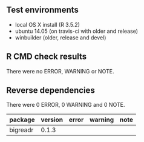 ## Test environments

- local OS X install (R 3.5.2)
- ubuntu 14.05 (on travis-ci with older and release)
- winbuilder (older, release and devel)

## R CMD check results

There were no ERROR, WARNING or NOTE. 

## Reverse dependencies

There were 0 ERROR, 0 WARNING and 0 NOTE.

|package  |version |error |warning |note |
|:--------|:-------|:-----|:-------|:----|
|bigreadr |0.1.3   |      |        |     |
